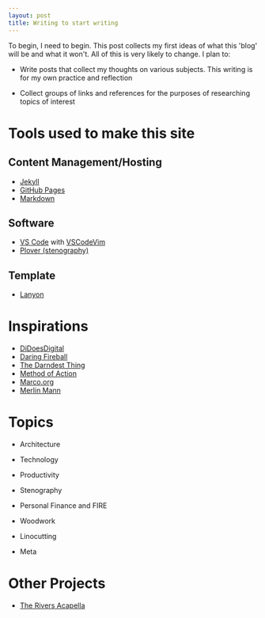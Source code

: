 ```yaml
---
layout: post
title: Writing to start writing
---
```

To begin, I need to begin. This post collects my first ideas of what this 'blog' will be and what it won't. All of this is very likely to change. I plan to:

* Write posts that collect my thoughts on various subjects. This writing is for my own practice and reflection

* Collect groups of links and references for the purposes of researching topics of interest

# Tools used to make this site

## Content Management/Hosting

* [Jekyll](https://jekyllrb.com/)
* [GitHub Pages](https://pages.github.com/)
* [Markdown](https://daringfireball.net/projects/markdown/)

## Software

* [VS Code](https://code.visualstudio.com/) with [VSCodeVim](https://marketplace.visualstudio.com/items?itemName=vscodevim.vim)
* [Plover (stenography)](http://www.openstenoproject.org/)

## Template

* [Lanyon](http://lanyon.getpoole.com/)

# Inspirations

* [DiDoesDigital](https://didoesdigital.com/)
* [Daring Fireball](https://daringfireball.net/)
* [The Darndest Thing](http://thedarnedestthing.com)
* [Method of Action](https://method.ac/writing/)
* [Marco.org](https://marco.org/)
* [Merlin Mann](http://www.merlinmann.com/)

# Topics

* Architecture

* Technology

* Productivity

* Stenography

* Personal Finance and FIRE

* Woodwork

* Linocutting

* Meta

# Other Projects

* [The Rivers Acapella](https://www.theriversacapella.com)
